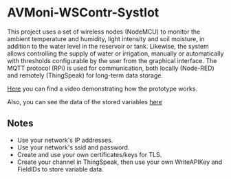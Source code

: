 # AVMoni-WSContr-SystIot

This project uses a set of wireless nodes (NodeMCU) to monitor the ambient temperature and humidity, light intensity and soil moisture, in addition to the water level in the reservoir or tank. Likewise, the system allows controlling the supply of water or irrigation, manually or automatically with thresholds configurable by the user from the graphical interface. The MQTT protocol (RPi) is used for communication, both locally (Node-RED) and remotely (ThingSpeak) for long-term data storage.

[Here][Video] you can find a video demonstrating how the prototype works.

Also, you can see the data of the stored variables [here][ThingSpeak]

[Video]: https://youtu.be/4u-_d6KiZlE
[ThingSpeak]: https://thingspeak.com/channels/1314546

## Notes
- Use your network's IP addresses.
- Use your network's ssid and password.
- Create and use your own certificates/keys for TLS.
- Create your channel in ThingSpeak, then use your own WriteAPIKey and FieldIDs to store variable data.
